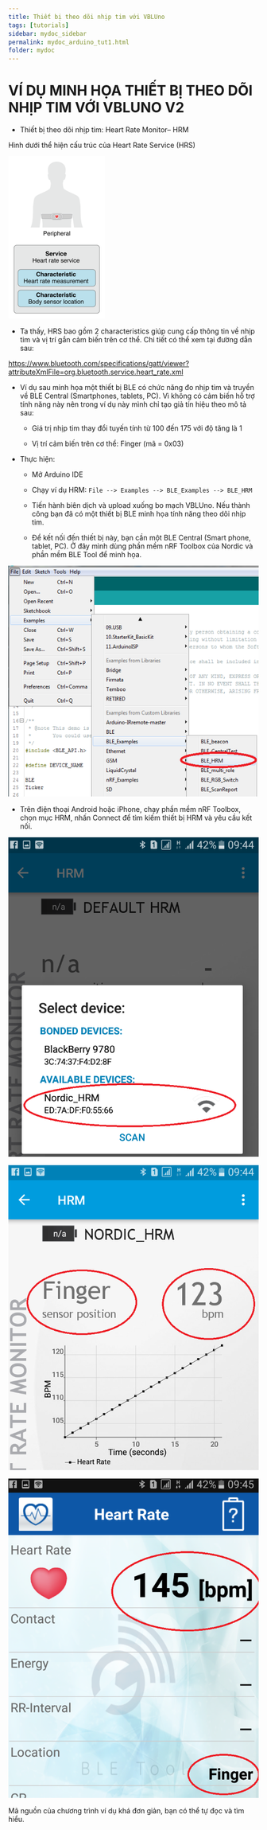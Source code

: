 ```yaml
---
title: Thiết bị theo dõi nhịp tim với VBLUno
tags: [tutorials]
sidebar: mydoc_sidebar
permalink: mydoc_arduino_tut1.html
folder: mydoc
---
```


# VÍ DỤ MINH HỌA THIẾT BỊ THEO DÕI NHỊP TIM VỚI VBLUNO V2

* Thiết bị theo dõi nhịp tim: Heart Rate Monitor– HRM

Hình dưới thể hiện cấu trúc của Heart Rate Service (HRS)

![](images/ble/introduce/12.png) 

* Ta thấy, HRS bao gồm 2 characteristics giúp cung cấp thông tin về nhịp tim và vị trí gắn cảm biến trên cơ thể. Chi tiết có thể xem tại đường dẫn sau:

https://www.bluetooth.com/specifications/gatt/viewer?attributeXmlFile=org.bluetooth.service.heart_rate.xml

* Ví dụ sau minh họa một thiết bị BLE có chức năng đo nhịp tim và truyền về BLE Central (Smartphones, tablets, PC). Vì không có cảm biến hỗ trợ tính năng này nên trong ví dụ này mình chỉ tạo giả tín hiệu theo mô tả sau:

	+ Giá trị nhịp tim thay đổi tuyến tính từ 100 đến 175 với độ tăng là 1

	+ Vị trí cảm biến trên cơ thể: Finger (mã = 0x03)
	
* Thực hiện:

	+ Mở Arduino IDE 
	
	+ Chạy ví dụ HRM: `File --> Examples --> BLE_Examples --> BLE_HRM`

	+ Tiến hành biên dịch và upload xuống bo mạch VBLUno. Nếu thành công bạn đã có một thiết bị BLE minh họa tính năng theo dõi nhịp tim.
	
	+ Để kết nối đến thiết bị này, bạn cần một BLE Central (Smart phone, tablet, PC). Ở đây mình dùng phần mềm nRF Toolbox của Nordic và phần mềm BLE Tool để minh họa.

![](images/ble/introduce/13.png) 

* Trên điện thoại Android hoặc iPhone, chạy phần mềm nRF Toolbox, chọn mục HRM, nhấn Connect để tìm kiếm thiết bị HRM và yêu cầu kết nối.

![](images/ble/introduce/14.png) 

![](images/ble/introduce/15.png) 

![](images/ble/introduce/16.png) 

Mã nguồn của chương trình ví dụ khá đơn giản, bạn có thể tự đọc và tìm hiểu.
